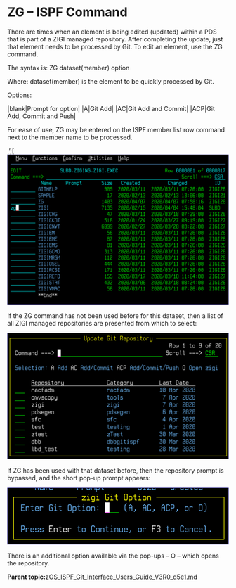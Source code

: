 # ZG – ISPF Command

There are times when an element is being edited \(updated\) within a PDS that is part of a ZIGI managed repository. After completing the update, just that element needs to be processed by Git. To edit an element, use the ZG command.

The syntax is: ZG dataset\(member\) option

Where: dataset\(member\) is the element to be quickly processed by Git.

Options:

|blank|Prompt for option|
|A|Git Add|
|AC|Git Add and Commit|
|ACP|Git Add, Commit and Push|

For ease of use, ZG may be entered on the ISPF member list row command next to the member name to be processed.

,’;\[![](media/img(80).png)

If the ZG command has not been used before for this dataset, then a list of all ZIGI managed repositories are presented from which to select:

![](media/img(81).png)

If ZG has been used with that dataset before, then the repository prompt is bypassed, and the short pop-up prompt appears:

![](media/img(82).png)

There is an additional option available via the pop-ups – O – which opens the repository.

**Parent topic:**[zOS\_ISPF\_Git\_Interface\_Users\_Guide\_V3R0\_d5e1.md](zOS_ISPF_Git_Interface_Users_Guide_V3R0_d5e1.md)

